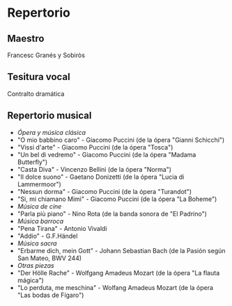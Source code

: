 # Repertorio

## Maestro

Francesc Granés y Sobiròs 

## Tesitura vocal

Contralto dramática 

## Repertorio musical

- *Ópera y música clásica*
- "O mio babbino caro" - Giacomo Puccini (de la ópera "Gianni Schicchi")
- "Vissi d'arte" - Giacomo Puccini (de la ópera "Tosca")
- "Un bel dì vedremo" - Giacomo Puccini (de la ópera "Madama Butterfly")
- "Casta Diva" - Vincenzo Bellini (de la ópera "Norma")
- "Il dolce suono" - Gaetano Donizetti (de la ópera "Lucia di Lammermoor")
- "Nessun dorma" - Giacomo Puccini (de la ópera "Turandot")
- "Si, mi chiamano Mimì" - Giacomo Puccini (de la ópera "La Boheme")
- *Música de cine*
- "Parla più piano" - Nino Rota (de la banda sonora de "El Padrino")
- *Música barroca*
- "Pena Tirana" - Antonio Vivaldi
- "Addio" - G.F.Händel
- *Música sacra*
- "Erbarme dich, mein Gott" - Johann Sebastian Bach (de la Pasión según San Mateo, BWV 244)
- *Otras piezas*
- "Der Hölle Rache" - Wolfgang Amadeus Mozart (de la ópera "La flauta mágica")
- "Lo perduta, me meschina" - Wolfang Amadeus Mozart (de la ópera "Las bodas de Fígaro")


